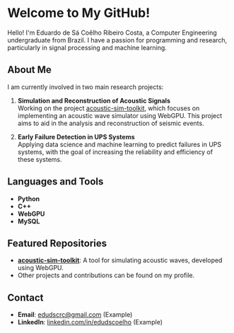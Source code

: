 # Welcome to My GitHub!

Hello! I'm Eduardo de Sá Coêlho Ribeiro Costa, a Computer Engineering undergraduate from Brazil. I have a passion for programming and research, particularly in signal processing and machine learning.

## About Me

I am currently involved in two main research projects:

1. **Simulation and Reconstruction of Acoustic Signals**  
   Working on the project [acoustic-sim-toolkit](https://github.com/eduds08/acoustic-sim-toolkit), which focuses on implementing an acoustic wave simulator using WebGPU. This project aims to aid in the analysis and reconstruction of seismic events.

2. **Early Failure Detection in UPS Systems**  
   Applying data science and machine learning to predict failures in UPS systems, with the goal of increasing the reliability and efficiency of these systems.

## Languages and Tools

- **Python**
- **C++**
- **WebGPU**
- **MySQL**

## Featured Repositories

- [**acoustic-sim-toolkit**](https://github.com/eduds08/acoustic-sim-toolkit): A tool for simulating acoustic waves, developed using WebGPU.
- Other projects and contributions can be found on my profile.

## Contact

- **Email**: [edudscrc@gmail.com](mailto:edudscrc@gmail.com) (Example)
- **LinkedIn**: [linkedin.com/in/edudscoelho](https://linkedin.com/in/edudscoelho) (Example)
